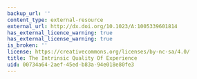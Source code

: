 ```yaml
---
backup_url: ''
content_type: external-resource
external_url: http://dx.doi.org/10.1023/A:1005339601814
has_external_licence_warning: true
has_external_license_warning: true
is_broken: ''
license: https://creativecommons.org/licenses/by-nc-sa/4.0/
title: The Intrinsic Quality Of Experience
uid: 00734a64-2aef-45ed-b83a-94e018e80fe3
---
```

